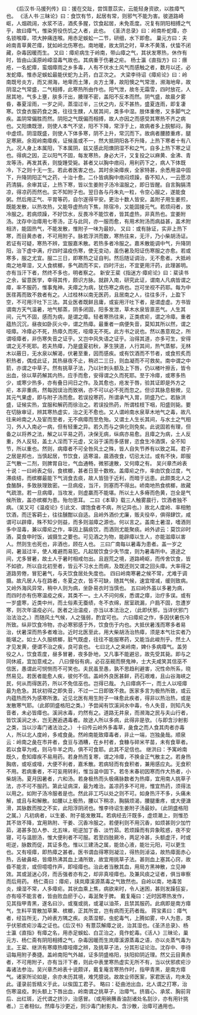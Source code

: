 <!-- { "loadSidebar": true } -->
　　《后汉书·马援列传》曰：援在交趾，尝饵薏苡实，云能轻身资欲，以胜瘴气也。 《活人书·三昧论》曰：食饮有节，起居有常，则邪气不能为害。彼道路崎岖，人烟疏阔，水浆不洁，酒炙多腥，饮食起居，未免乖度。况复有阴阳相搏之气乎，故曰瘴气，惟染劳役伤饥之人者，此也。 《圣济总录》曰：岭南朴蛇瘴，亦名锁喉瘴，项大肿痛连喉。用赤足蜈蚣一二节，研细，水下即愈。 巢元方曰：夫岭南青草黄芒瘴，犹如岭北伤寒也。南地暖，故太阴之时，草木不黄落，伏蛰不闭藏，杂毒因暖而生。 又曰：瘴疟病生于岭南，带山瘴之气，其状发寒热，休作有时，皆由山溪原岭嶂湿毒气故也。其病重于伤暑之疟。 杨士瀛《直指方》曰：瘭疮，一名蛇瘴，蛮烟瘴雨之乡多毒，人有不伏水土风气而感触之者，数月以还，必发蛇瘴。惟赤足蜈蚣最能伏蛇为上药，白芷次之。 大梁李待诏《瘴疟论》曰：岭南既号炎方，而又濒海，地卑而土薄，炎方土薄，故阳懊之气常泄，濒海地卑，故阴湿之气常盛，二气相搏，此寒热所由作也。阳气泄，故冬无霜雪，四时放花，人居其地，气多上壅，肤多汗出，腠理不密，盖阳不反本而然。阴气盛，故晨夕雾昏，春夏淫雨，一岁之间，蒸湿过半，三伏之内，反不甚热，盛夏连雨，即复凄寒。饮食衣服药食之类，往往生醭，人居其间，类多中湿。肢体重倦，又多脚气之疾。盖阴常偏胜而然。阴阳之气既偏而相搏，故人亦因之而感受其寒热不齐之病也。又阳燠既泄，则使人本气不坚，阳不下降，常浮于上，故病者多上脘郁闷，胸中虚烦。阴湿既盛，则使人下体多寒，阴不上升，常沉而下。故病者腰膝重疼，腿足寒厥。余观岭南瘴疾，证候虽或不一，然大抵阴阳各不升降，上热下寒者十有八九。况人身上本属阳，下本属阴，兹又感此阳燠阴湿不和之气，自多上热下寒之证也。得病之因，正以阳气不固，每发寒热，身必大汗，又复投之以麻黄、金沸、青龙等汤，再发其表，则旋踵受毙。甚者又以胸中痞闷，用利药下之，病人下体既冷，下之则十无一生。若此者医害之也。其时余染瘴疾，全家特甚，余悉用温中固下，升降阴阳正气之药，十治十愈。二仆皆病胸中痞闷烦躁，昏不知人，一云愿凉药清膈，余审其证，上热下寒，皆以生姜附子汤冷温服之，即日皆醒。自言胸膈清凉，得凉药而然也。实不知附子也。翌日各与丹朱丸一粒，令空心服之，遂能食粥。然后用正气、平胃等药，自尔遂得平安。更治十数人皆安。盖附子用生姜煎，既能发散，以热攻热，又能导虚热向下焦，除宿冷，又能固接元气。若烦闷者，放冷服之。若病烦躁，不好饮水，反畏冷不能饮者，皆其虚热，非真热也。宜姜附汤。沈存中治瘴用七枣汤，正与此同，亦一服而愈，有用术附汤而病益甚，盖术附相济，能固热气，不能发散，惟附子一味为最妙。 又曰：或有脉证，实非上热下寒，而目黄赤者，不可用附子。脉若浮洪而数，寒热往来，无汗，乃小柴胡汤证。若证有可疑，寒热不辨，宜服嘉禾散。若热多者冷服之。嘉禾散能调中气，升降阴阳，治下虚中满，疗四时温疫伤寒，使无变动，虽伤暑及阳证伤寒服之亦愈。若或寒多，服之尤宜。服二三日，即寒热之证自判。然后随证调治，无不愈者。大抵岭南之地卑湿，又人食槟榔，多气疏而不实，四时汗出，不宜更用汗药，此理甚明。亦有当汗下者，然终不多也，明者察之。 新安王棐《指迷方·瘴疟论》曰：棐读书之余，留意医学，幸得其传，颇识方脉。就辟入南，研究此证，谓南人凡病皆谓之瘴，率不服药，惟事鬼神。夫瘴之为病，犹伤寒之病也。岂可坐视不药耶。每为中医荏苒而致不救者有之。人过桂林以南无医药，且居南之人，往往多汗，上盈下空，不可用汗吐下三法。其业医者既鲜且庸，或妄用汗吐下者，是谓虚虚。方书皆谓南方天气温暑，地气郁蒸，阴多闭固，阳多发泄，草木水泉皆禀恶气。人生其间，元气不固，感而为病，是谓之瘴。轻者寒热往来，正类痎疟，谓之冷瘴。重者蕴热沉沉，昼夜如卧灰火中，谓之热瘴。最重者一病便失音，莫知其所以然，谓之哑瘴。冷瘴必不死，热瘴久而死，哑瘴无不死。此方书之说也。然以愚意观之，所谓哑瘴者，非伤寒失音之证乎。又岂中风失语之证乎。治得其道，亦多可生，安得谓之无不死耶。若夫热瘴，乃是盛夏初秋，茅生狭道，人行其间，热气蒸郁，无林木以蔽日，无水泉以解渴，伏暑至重，因而感疾。或有饮酒而不节者，或食煎炙而积热者，偶成此证，其热昼夜不止，稍迟二三日，则血凝而不可救矣。南中谓之中箭，亦谓之中草子。然有挑草子法，乃以针刺头额及上下唇，仍以楮叶擦舌，皆令出血，徐以草药解其内热，应手而愈，安得谓之久而死耶。至于冷瘴，或寒多热少，或寒少热多，亦有叠日间日之作。及其愈也，疮发于唇，验其证即是外方之疟，本非重病，然每因误治而致祸，亦不可以必不死而忽之。但诊其脉息极微，见其元气果虚，即与附子汤而愈。若误投寒药，所谓承气入胃，阴盛乃亡。若脉洪盛，证候实热，宜服和解药而徐治之。若误投热药，所谓桂枝下咽，阳盛则毙。要在切脉审证，辨其寒热虚实，治之无不愈也。又人谓岭南水泉草木地气之毒，故凡往来岭南之人及宦而至者，无不病瘴而至危殆。又谓土人生长其间，与水土之气相习，外人入南必一病，但有轻重之异。若久而与之俱化则免矣。此说固若有理，但备之以将养之法，解之以平易之药，决保无病，纵病亦易愈。且瘴之为病，土人反重，外人反轻，盖土人淫而下元虚，又浴于溪而多感冒，恣食生冷酒馔，全不知节，所以重也。然则，病瘴者不可全咎风土之殊，皆人自失节养有以致之耳。君子之居是邦也，当慎起居，节饮食，适寒温，晨酒夜食，切忌太过。或有不快，即服正气散一二剂，则脾胃自壮，气血通畅，微邪速散，又何瘴之有。 吴兴章杰岭表十说：一曰岭表之俗，食槟榔，甚者日至十数枚。盖瘴疟之作，率由饮食过度，气滞痰结，而槟榔最能下气消食去痰，故人皆狃于近利，而暗于远患。此颇类北人之食酪酥，多致肤理致密。一旦病疫，当汗，则塞而不得出。峤南地热食槟榔，故藏气疏泄。若一旦病瘴，当攻发，则虚羸而不能堪。所以土人多瘠而色黄，岂全是气候所致，盖亦槟榔为患。殆勿思耳。 二曰《本草》载三人触雾晨行，饮酒者独不病。（吴又可《温疫论》引此文、谓饱食者不病，所记异也。）故北人度岭、率相勉饮酒，而迁客羁士，往往醺酣以自适。且岭外酒价尤廉，贩夫役卒，俱得肆饮，咸谓可以辟瘴，殊不知少则益，而多则滋瘴之源也。何以言之。盖南土暑湿，嗜酒则多中湿毒，兼以瘴疟之作，率因上膈痰饮，而酒则尤能聚痰。岭外谚云：莫饮卯时酒，莫食申时饭，诚摄生之要也。可见酒之为物，能辟瘴以生人，亦能滋瘴以害人。然则生也死也，非酒也，顾在人也。 三曰广南每以暑毒为患者。盖一岁之间，暑滋过半，使人难避而易犯。凡起居饮食少失节度，则为暑毒所中。道途之间，尤多冒暑，故土人于暑时相戒勿出。且遐荒之境，道路崎岖，而传舍饮食，皆不如欲，所以自北初至者，皆云不习水土而病，及既还则又谓之回头瘴。大率得之道路劳倦，冒犯暑气，与夫饮食居处失度也。 四曰岭南寒暑之候不常，尤难于调摄。故凡居人与在路者，冬夏之衣，皆不可缺，随其气候，速宜增减，缓则致病。又岭外海风异常，稍中人则为病，坐卧易衣时当慎也。 五曰岭外虽以多暑为病，而四时亦有伤寒温疫之疾，其类不一。土人不问何疾，悉谓之瘴，治疗多误。或有一岁盛寒，近类中州，而土俗素无蚕绩，冬不衣绵，居室疏漏，户扃不固，忽遭岁寒，则次年温疫必兴。医者之治温疫，亦当以本法治之，（此即伏邪，当详伏邪门治法治之。）而随风土气候，人之强弱，酌宜可也。 六曰瘴疟之作，多因伏暑伤冷所致。纵非饮食冷物，亦必寒邪感于外，饮食伤于内也。大抵伏暑浅而寒多者易治，伏暑深而热多者难治。近时北医至此，用大柴胡汤治热瘴，须是本气壮实者乃能堪之。如土人久服槟榔，脏气既虚，往往不能服寒药，又能当此峻剂乎。然土人才见发黄，便谓不治之疾，良可哀也。 七曰北人之来岭南，婢仆多病瘴气。盖劳役之人，饮食乖度，昼多冒暑，夜多卧地，又凡事不能避忌，故先受其毙。即与之同休戚，宜加意戒之。 八曰俚俗有病，必召巫觋而祭鬼神，士大夫咸笑其信巫不信医，愚谓此可悯恻而不可笑也。夫民虽至愚，孰不思趋利避害，况性命所系，晓然易见。若医者能愈人疾，彼何不信。盖岭外良医甚鲜，药石艰难，且山谷海峡之民，何从而得医药，所以不免信巫也。岂得已哉。 九曰瘴病不一，而土人以哑瘴最为危急。其状初得之即失音，不过一二日即致不救。医家多言为极热所致，或云内蕴热而外为感寒所激。近见北医有用生附子一味愈此疾者，得非以热治热，或是发散寒气耶。（此即阴盛格阳之类。）予尝闻有饮溪涧水中毒，令人失音，则知凡失音者，未必皆瘴也。溪涧水毒，灼然有之。道路无井泉，而濒海之民与夫山行者，皆饮溪涧之水，岂无邂逅遇毒者。故途人所以多病，此得非是欤。（与即含沙射影之类，当以沙毒门诸法治之。） 十曰传云岭外多毒草，彘食之而人食其肉者亦毒人，所以北人度岭，多戒食彘。然岭南能致瘴毒者，非止一端，岂独彘哉。顺泉云：岭南之彘在市井者，食豆与酒糟，在乡村者，食糠与碎米芊苗，未有食草者。若以食草为戒，则马牛羊之肉，俱不可食耶。此其不足信也。 继洪曰：予寓岭南既久，愈知瘴疾不易用药。若身热而复寒，谓之冷瘴，不换金正气散主之。若身热胸痞，或呕或噎，大便不利者，嘉禾散。若病轻而有食积者，兼用感应丸。无食积不用。若病重者，不可妄用转利，惟当温中固下。若冬末春初因寒而作大热者，小柴胡汤。夏月因暑者，六和汤。若身极热而头极痛脉数者为热瘴，宜用南人挑草子法，亦不可不服药。第此证病深，最为难治。盖凉药多不可用，惟宜热药，须得法以用之。如附子汤冷服者是也。然此非工巧以处之则不可。如身热汗不多，头痛未解，或且与和解散。如腰以上极热，腰以下稍凉，胸膈烦渴，腰腿重疼，或大便溏滑，其脉数而按之不实，此阳浮阴闭也。惟李待诏生姜附子汤最妙。（此阴盛格阳之属。）凡初病者，以生姜、附子能发散耳。若病经去汗既多，虚烦潮上，则惟恐其不敛不降，宜用熟附、干姜、沉香冷服之。若便利则不用沉香，如烦甚则少加竹茹，渴甚多加人参、北五味，呃逆加丁香、淡竹茹。若烦躁而有异象眩惑，夜不安寝，可与温胆汤，惟大便利者不可服。若至四肢厥冷，两足冷甚，头额虚汗，时或呃逆，脉数而促，其证多危。惟以三建汤之属，能敛心液，能壮元阳，可以更生也。又有哑瘴，即热瘴之甚者。医书谓血得寒则凝泣，得热则淖溢，故热瘴面赤心热，舌破鼻衄，皆瘴热沸其血上涌所致，故宜用挑草子法。甚则血上塞其心窍，故昏不能言，或但噫噫作声，即哑瘴也。治此者当散其血，用局方黑神散，立见神效。其或涎迷心窍，而舌强者亦有之，却非真哑瘴也。及兼风痰之证者，俱当审察而后用药。 杨仁斋曰：瘴疟，挟岚瘴溪源蒸毒之气致然也。自岭以南，地毒苦炎，燥湿不常，人多瘴疟。其状血乘上焦，病欲来时，令人迷困，甚则发躁狂妄，亦有哑不能言者，皆由败血瘀于心，毒涎聚于脾。 戴复庵曰：近时因寒热发作，见其指甲青黑，遂名曰沙。或戛或挑，或灌以油茶，且禁其服药。此病即是南方瘴气，生料平胃散加草果、槟榔，正其所宜，岂有病而无药者哉。 蒋宝素曰：瘴气者，经旨所无，乃岭表方隅之疾。炎蒸湿郁，虫蛇毒气，上腾如雾，中人为患，类乎伏邪痎疟沙毒之证也。《后汉书》有薏苡解瘴之说，治其湿也。《圣济总录》、杨士瀛《直指》有瘴之名，用赤足蜈蚣、白芷治之，竟作蛇毒。《活人》三昧论，巢元方、杨仁斋有阴阳相搏之气，杂毒因暖而生岚瘴溪源蒸毒之语，亦以炎蒸气毒为主。王棐、继洪有寒瘴热瘴哑瘴之辨，及挑草子法，分其形证论治。沈存中、李待诏每用附子奏捷。盖岭南阳气外越，证多阴盛格阳，扶阳抑阴近理。然又云目黄赤者，不可用附子，亦有当汗下者，则此中表里寒热虚实无所不有，当以伏邪痎疟沙毒诸法参治。吴兴章杰岭表十说颇详，戴复庵言寒热作时，指甲青黑，是南方瘴气。诸家所论如是，余亦未历其境，难凭臆说。故故业师医案，家君医话，均未及此。谨录前哲精义于此，以俟国工君子。 略曰：砭曲池出血，北人谓之打寒，治伤寒温疫。刺头额上下唇出血，岭南谓之挑草子，治瘴气。挤眉心、承浆、胸前背后、出红斑，近代谓之挤沙，治感冒。（或用碗蘸香油刮诸处名刮沙，亦有用针挑者。）三者相似。然瘴与沙更近，则沙毒门射影丸、含沙散，治瘴可通用也。
